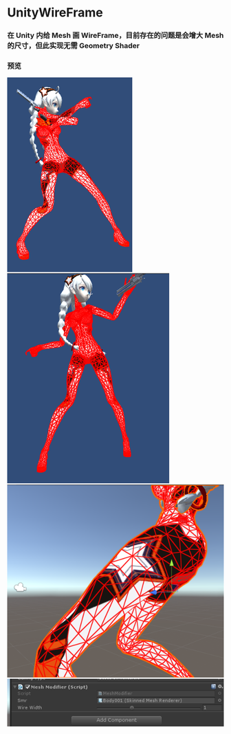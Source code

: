 # UnityWireFrame
### 在 Unity 内给 Mesh 画 WireFrame，目前存在的问题是会增大 Mesh 的尺寸，但此实现无需 Geometry Shader

### 预览
![image](Preview/1.png)
![image](Preview/2.png)
![image](Preview/3.png)
![image](Preview/4.png)